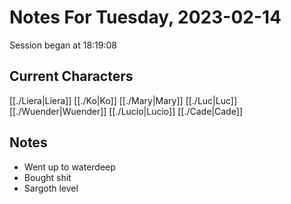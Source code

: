 # Notes For Tuesday, 2023-02-14
Session began at 18:19:08
## Current Characters
[[./Liera|Liera]]
[[./Ko|Ko]]
[[./Mary|Mary]]
[[./Luc|Luc]]
[[./Wuender|Wuender]]
[[./Lucio|Lucio]]
[[./Cade|Cade]]
## Notes
- Went up to waterdeep
- Bought shit
- Sargoth level
